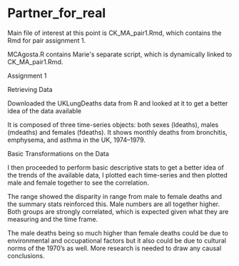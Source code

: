 ﻿# Partner_for_real

Main file of interest at this point is CK_MA_pair1.Rmd, which contains the Rmd for pair assignment 1.

MCAgosta.R contains Marie's separate script, which is dynamically linked to CK_MA_pair1.Rmd.

Assignment 1

Retrieving Data 

Downloaded the UKLungDeaths data from R and looked at it to get a better idea of the data available

It is composed of three time-series objects: both sexes (ldeaths), males (mdeaths) and females (fdeaths). It shows monthly deaths from bronchitis, emphysema, and asthma in the UK, 1974–1979. 

Basic Transformations on the Data 

I then proceeded to perform basic descriptive stats to get a better idea of the trends of the available data, I plotted each time-series and then plotted male and female together to see the correlation. 

The range showed the disparity in range from male to female deaths and the summary stats reinforced this. 
Male numbers are all together higher.  Both groups are strongly correlated, which is expected given what they are measuring and the time frame.

The male deaths being so much higher than female deaths could be due to environmental and occupational factors but it also could be due to cultural norms of the 1970’s as well. More research is needed to draw any causal conclusions. 



















